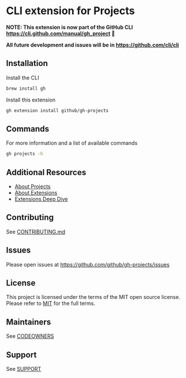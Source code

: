# CLI extension for Projects

**NOTE: This extension is now part of the GitHub CLI https://cli.github.com/manual/gh_project 🎉**

**All future development and issues will be in https://github.com/cli/cli**

## Installation

Install the CLI

```bash
brew install gh
```

Install this extension

```bash
gh extension install github/gh-projects
```

## Commands

For more information and a list of available commands

```bash
gh projects -h
```

## Additional Resources

- [About Projects](https://docs.github.com/en/issues/planning-and-tracking-with-projects/learning-about-projects/about-projects)
- [About Extensions](https://docs.github.com/en/github-cli/github-cli/creating-github-cli-extensions)
- [Extensions Deep Dive](https://github.blog/2023-01-13-new-github-cli-extension-tools/)

## Contributing

See [CONTRIBUTING.md](./CONTRIBUTING.md)

## Issues

Please open issues at https://github.com/github/gh-projects/issues

## License

This project is licensed under the terms of the MIT open source license. Please refer to [MIT](./LICENSE) for the full terms.

## Maintainers

See [CODEOWNERS](./CODEOWNERS)

## Support

See [SUPPORT](./SUPPORT.md)
